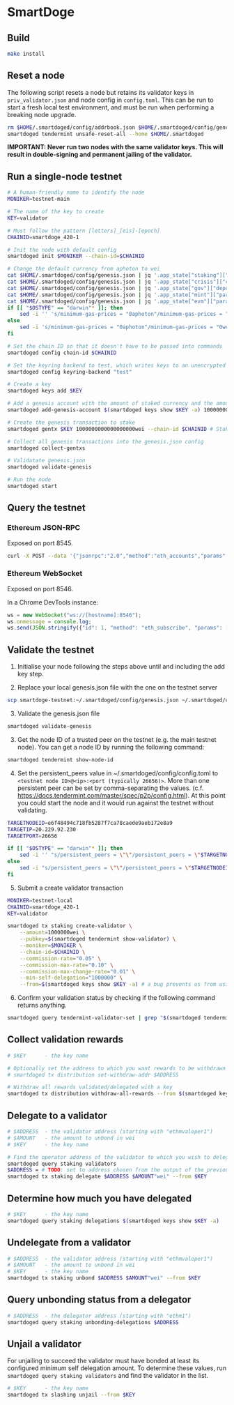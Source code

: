 # SmartDoge

## Build

```bash
make install
```

## Reset a node

The following script resets a node but retains its validator keys in `priv_validator.json` and node config in `config.toml`.
This can be run to start a fresh local test environment, and must be run when performing a breaking node upgrade.

```bash
rm $HOME/.smartdoged/config/addrbook.json $HOME/.smartdoged/config/genesis.json
smartdoged tendermint unsafe-reset-all --home $HOME/.smartdoged
```

**IMPORTANT: Never run two nodes with the same validator keys. This will result in double-signing and permanent jailing of
the validator.**

## Run a single-node testnet

```bash
# A human-friendly name to identify the node
MONIKER=testnet-main

# The name of the key to create
KEY=validator

# Must follow the pattern [letters]_[eis]-[epoch]
CHAINID=smartdoge_420-1

# Init the node with default config
smartdoged init $MONIKER --chain-id=$CHAINID

# Change the default currency from aphoton to wei
cat $HOME/.smartdoged/config/genesis.json | jq '.app_state["staking"]["params"]["bond_denom"]="wei"' > $HOME/.smartdoged/config/tmp_genesis.json && mv $HOME/.smartdoged/config/tmp_genesis.json $HOME/.smartdoged/config/genesis.json
cat $HOME/.smartdoged/config/genesis.json | jq '.app_state["crisis"]["constant_fee"]["denom"]="wei"' > $HOME/.smartdoged/config/tmp_genesis.json && mv $HOME/.smartdoged/config/tmp_genesis.json $HOME/.smartdoged/config/genesis.json
cat $HOME/.smartdoged/config/genesis.json | jq '.app_state["gov"]["deposit_params"]["min_deposit"][0]["denom"]="wei"' > $HOME/.smartdoged/config/tmp_genesis.json && mv $HOME/.smartdoged/config/tmp_genesis.json $HOME/.smartdoged/config/genesis.json
cat $HOME/.smartdoged/config/genesis.json | jq '.app_state["mint"]["params"]["mint_denom"]="wei"' > $HOME/.smartdoged/config/tmp_genesis.json && mv $HOME/.smartdoged/config/tmp_genesis.json $HOME/.smartdoged/config/genesis.json
cat $HOME/.smartdoged/config/genesis.json | jq '.app_state["evm"]["params"]["evm_denom"]="wei"' > $HOME/.smartdoged/config/tmp_genesis.json && mv $HOME/.smartdoged/config/tmp_genesis.json $HOME/.smartdoged/config/genesis.json
if [[ "$OSTYPE" == "darwin"* ]]; then
    sed -i '' 's/minimum-gas-prices = "0aphoton"/minimum-gas-prices = "0wei"/g' $HOME/.smartdoged/config/app.toml
else
    sed -i 's/minimum-gas-prices = "0aphoton"/minimum-gas-prices = "0wei"/g' $HOME/.smartdoged/config/app.toml
fi

# Set the chain ID so that it doesn't have to be passed into commands
smartdoged config chain-id $CHAINID

# Set the keyring backend to test, which writes keys to an unencrypted file in ~
smartdoged config keyring-backend "test"

# Create a key
smartdoged keys add $KEY

# Add a genesis account with the amount of staked currency and the amount of wallet currency
smartdoged add-genesis-account $(smartdoged keys show $KEY -a) 1000000000000000000000000wei # 1 billion SDOGE

# Create the genesis transaction to stake
smartdoged gentx $KEY 1000000000000000000wei --chain-id $CHAINID # Stake 1 SDOGE

# Collect all genesis transactions into the genesis.json config
smartdoged collect-gentxs

# Validatate genesis.json
smartdoged validate-genesis

# Run the node
smartdoged start
```

## Query the testnet

### Ethereum JSON-RPC

Exposed on port 8545.

```bash
curl -X POST --data '{"jsonrpc":"2.0","method":"eth_accounts","params":[],"id":1}' -H "Content-Type: application/json" [hostname]:8545
```

### Ethereum WebSocket

Exposed on port 8546.

In a Chrome DevTools instance:

```js
ws = new WebSocket("ws://[hostname]:8546");
ws.onmessage = console.log;
ws.send(JSON.stringify({"id": 1, "method": "eth_subscribe", "params": ["newHeads", {}]}));
```

## Validate the testnet

1. Initialise your node following the steps above until and including the add key step.

2. Replace your local genesis.json file with the one on the testnet server

```bash
scp smartdoge-testnet:~/.smartdoged/config/genesis.json ~/.smartdoged/config/genesis.json
```

3. Validate the genesis.json file

```bash
smartdoged validate-genesis
```

3. Get the node ID of a trusted peer on the testnet (e.g. the main testnet node). You can get a node ID by running the following
command:

```bash
smartdoged tendermint show-node-id
```

4. Set the persistent_peers value in ~/.smartdoged/config/config.toml to `<testnet node ID>@<ip>:<port (typically 26656)>`.
More than one persistent peer can be set by comma-separating the values. (c.f. https://docs.tendermint.com/master/spec/p2p/config.html).
At this point you could start the node and it would run against the testnet without validating.

```bash
TARGETNODEID=e6f48494c718fb5287f7ca78caede9aeb172e8a9
TARGETIP=20.229.92.230
TARGETPORT=26656

if [[ "$OSTYPE" == "darwin"* ]]; then
    sed -i '' "s/persistent_peers = \"\"/persistent_peers = \"$TARGETNODEID@$TARGETIP:$TARGETPORT\"/g" $HOME/.smartdoged/config/config.toml
else
    sed -i "s/persistent_peers = \"\"/persistent_peers = \"$TARGETNODEID@$TARGETIP:$TARGETPORT\"/g" $HOME/.smartdoged/config/config.toml
fi
```

5. Submit a create validator transaction

```bash
MONIKER=testnet-local
CHAINID=smartdoge_420-1
KEY=validator

smartdoged tx staking create-validator \
    --amount=1000000wei \
    --pubkey=$(smartdoged tendermint show-validator) \
    --moniker=$MONIKER \
    --chain-id=$CHAINID \
    --commission-rate="0.05" \
    --commission-max-rate="0.10" \
    --commission-max-change-rate="0.01" \
    --min-self-delegation="1000000" \
    --from=$(smartdoged keys show $KEY -a) # a bug prevents us from using the key name
```

6. Confirm your validation status by checking if the following command returns anything.

```bash
smartdoged query tendermint-validator-set | grep "$(smartdoged tendermint show-address)"
```

## Collect validation rewards

```bash
# $KEY      - the key name

# Optionally set the address to which you want rewards to be withdrawn
# smartdoged tx distribution set-withdraw-addr $ADDRESS

# Withdraw all rewards validated/delegated with a key
smartdoged tx distribution withdraw-all-rewards --from $(smartdoged keys show $KEY -a)
```

## Delegate to a validator

```bash
# $ADDRESS  - the validator address (starting with "ethmvaloper1")
# $AMOUNT   - the amount to unbond in wei
# $KEY      - the key name

# Find the operator address of the validator to which you wish to delegate
smartdoged query staking validators
$ADDRESS = # TODO: set to address chosen from the output of the previous query
smartdoged tx staking delegate $ADDRESS $AMOUNT"wei" --from $KEY
```

## Determine how much you have delegated

```bash
# $KEY      - the key name
smartdoged query staking delegations $(smartdoged keys show $KEY -a)
```

## Undelegate from a validator

```bash
# $ADDRESS  - the validator address (starting with "ethmvaloper1")
# $AMOUNT   - the amount to unbond in wei
# $KEY      - the key name
smartdoged tx staking unbond $ADDRESS $AMOUNT"wei" --from $KEY
```

## Query unbonding status from a delegator

```bash
# $ADDRESS  - the delegator address (starting with "ethm1")
smartdoged query staking unbonding-delegations $ADDRESS
```

## Unjail a validator

For unjailing to succeed the validator must have bonded at least its configured minimum self delegation amount. To determine
these values, run `smartdoged query staking validators` and find the validator in the list.

```bash
# $KEY      - the key name
smartdoged tx slashing unjail --from $KEY
```